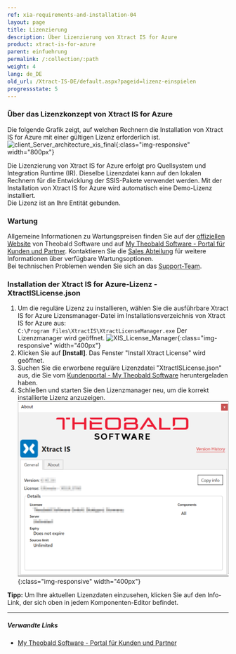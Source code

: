 ```yaml
---
ref: xia-requirements-and-installation-04
layout: page
title: Lizenzierung
description: Über Lizenzierung von Xtract IS for Azure
product: xtract-is-for-azure
parent: einfuehrung
permalink: /:collection/:path
weight: 4
lang: de_DE
old_url: /Xtract-IS-DE/default.aspx?pageid=lizenz-einspielen
progressstate: 5
---
```

### Über das Lizenzkonzept von Xtract IS for Azure
Die folgende Grafik zeigt, auf welchen Rechnern die Installation von Xtract IS for Azure mit einer gültigen Lizenz erforderlich ist.  
![client_Server_architecture_xis_final](/img/content/xis/client_server_xis.png){:class="img-responsive" width="800px"} <br>

Die Lizenzierung von Xtract IS for Azure erfolgt pro Quellsystem und Integration Runtime (IR). Dieselbe Lizenzdatei kann auf den lokalen Rechnern für die Entwicklung der SSIS-Pakete verwendet werden.
Mit der Installation von Xtract IS for Azure wird automatisch eine Demo-Lizenz installiert. <br>
Die Lizenz ist an Ihre Entität gebunden.

### Wartung
Allgemeine Informationen zu Wartungspreisen finden Sie auf der [offiziellen Website](https://theobald-software.com/xtract-is-for-azure/preise-und-bestellungen/) von Theobald Software und auf [My Theobald Software - Portal für Kunden und Partner](https://my.theobald-software.com/). Kontaktieren Sie die [Sales Abteilung](mailto:sales@theobald-software.com) für weitere Informationen über verfügbare Wartungsoptionen.<br>
Bei technischen Problemen wenden Sie sich an das [Support-Team](https://support.theobald-software.com).

### Installation der Xtract IS for Azure-Lizenz - XtractISLicense.json
1. Um die reguläre Lizenz zu installieren, wählen Sie die ausführbare Xtract IS for Azure Lizensmanager-Datei im Installationsverzeichnis von Xtract IS for Azure aus:<br>
`C:\Program Files\XtractIS\XtractLicenseManager.exe`
Der Lizenzmanager wird geöffnet. 
![XIS_License_Manager](/img/content/xis/xis_license-manager.png){:class="img-responsive" width="400px"}
2. Klicken Sie auf **[Install]**. Das Fenster "Install Xtract License" wird geöffnet.
3. Suchen Sie die erworbene reguläre Lizenzdatei "XtractISLicense.json" aus, die Sie vom [Kundenportal - My Theobald Software](https://my.theobald-software.com) heruntergeladen haben.
4. Schließen und starten Sie den Lizenzmanager neu, um die korrekt installierte Lizenz anzuzeigen.  
![XIS_Lizenz_Info](/img/content/XIS_License_Info.png){:class="img-responsive" width="400px"}

<div class="alert alert-success">
  <i class="fas fa-lightbulb"></i> <strong>Tipp:</strong> Um Ihre aktuellen Lizenzdaten einzusehen, klicken Sie auf den Info-Link, der sich oben in jedem Komponenten-Editor befindet.<br>
</div>

****
##### Verwandte Links
- [My Theobald Software - Portal für Kunden und Partner](https://my.theobald-software.com/)
